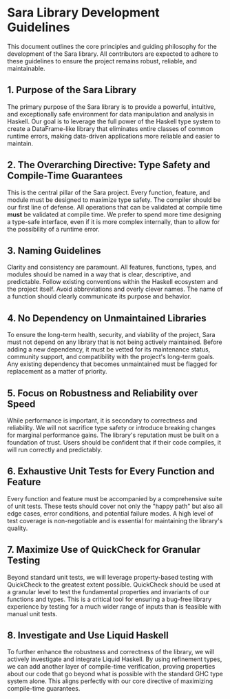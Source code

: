 # Sara Library Development Guidelines

This document outlines the core principles and guiding philosophy for the development of the Sara library. All contributors are expected to adhere to these guidelines to ensure the project remains robust, reliable, and maintainable.

## 1. Purpose of the Sara Library

The primary purpose of the Sara library is to provide a powerful, intuitive, and exceptionally safe environment for data manipulation and analysis in Haskell. Our goal is to leverage the full power of the Haskell type system to create a DataFrame-like library that eliminates entire classes of common runtime errors, making data-driven applications more reliable and easier to maintain.

## 2. The Overarching Directive: Type Safety and Compile-Time Guarantees

This is the central pillar of the Sara project. Every function, feature, and module must be designed to maximize type safety. The compiler should be our first line of defense. All operations that can be validated at compile time **must** be validated at compile time. We prefer to spend more time designing a type-safe interface, even if it is more complex internally, than to allow for the possibility of a runtime error.

## 3. Naming Guidelines

Clarity and consistency are paramount. All features, functions, types, and modules should be named in a way that is clear, descriptive, and predictable. Follow existing conventions within the Haskell ecosystem and the project itself. Avoid abbreviations and overly clever names. The name of a function should clearly communicate its purpose and behavior.

## 4. No Dependency on Unmaintained Libraries

To ensure the long-term health, security, and viability of the project, Sara must not depend on any library that is not being actively maintained. Before adding a new dependency, it must be vetted for its maintenance status, community support, and compatibility with the project's long-term goals. Any existing dependency that becomes unmaintained must be flagged for replacement as a matter of priority.

## 5. Focus on Robustness and Reliability over Speed

While performance is important, it is secondary to correctness and reliability. We will not sacrifice type safety or introduce breaking changes for marginal performance gains. The library's reputation must be built on a foundation of trust. Users should be confident that if their code compiles, it will run correctly and predictably.

## 6. Exhaustive Unit Tests for Every Function and Feature

Every function and feature must be accompanied by a comprehensive suite of unit tests. These tests should cover not only the "happy path" but also all edge cases, error conditions, and potential failure modes. A high level of test coverage is non-negotiable and is essential for maintaining the library's quality.

## 7. Maximize Use of QuickCheck for Granular Testing

Beyond standard unit tests, we will leverage property-based testing with QuickCheck to the greatest extent possible. QuickCheck should be used at a granular level to test the fundamental properties and invariants of our functions and types. This is a critical tool for ensuring a bug-free library experience by testing for a much wider range of inputs than is feasible with manual unit tests.

## 8. Investigate and Use Liquid Haskell

To further enhance the robustness and correctness of the library, we will actively investigate and integrate Liquid Haskell. By using refinement types, we can add another layer of compile-time verification, proving properties about our code that go beyond what is possible with the standard GHC type system alone. This aligns perfectly with our core directive of maximizing compile-time guarantees.

